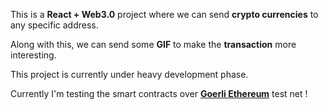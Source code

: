 This is a <b>React + Web3.0</b> project where we can send <b>crypto currencies</b> to any specific address.<br />

Along with this, we can send some <b>GIF</b> to make the <b>transaction</b> more interesting.<br />

This project is currently under heavy development phase.<br />

Currently I'm testing the smart contracts over <a href="https://goerlifaucet.com/"><b>Goerli Ethereum</b></a> test net ! <br />
